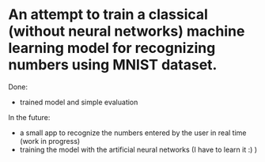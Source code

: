 # An attempt to train a classical (without neural networks) machine learning model for recognizing numbers using MNIST dataset.

Done:  
- trained model and simple evaluation  

In the future:
- a small app to recognize the numbers entered by the user in real time (work in progress)
- training the model with the artificial neural networks (I have to learn it :) )
